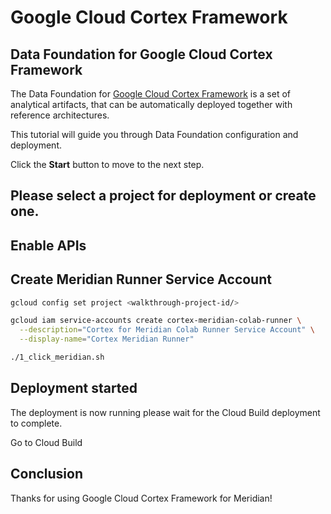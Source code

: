 # Google Cloud Cortex Framework
<walkthrough-tutorial-duration duration="30min"></walkthrough-tutorial-duration>

## Data Foundation for Google Cloud Cortex Framework
The Data Foundation for [Google Cloud Cortex Framework](https://cloud.google.com/solutions/cortex) is a set of analytical artifacts, that can be automatically deployed together with reference architectures.

This tutorial will guide you through Data Foundation configuration and deployment.

Click the **Start** button to move to the next step.

## Please select a project for deployment or create one.
<walkthrough-project-setup billing=true></walkthrough-project-setup>

## Enable APIs
<walkthrough-cloud-shell-icon></walkthrough-cloud-shell-icon>

<walkthrough-enable-apis apis="bigquery.googleapis.com"></walkthrough-enable-apis>


## Create Meridian Runner Service Account

```sh
gcloud config set project <walkthrough-project-id/>
```


```sh
gcloud iam service-accounts create cortex-meridian-colab-runner \
  --description="Cortex for Meridian Colab Runner Service Account" \
  --display-name="Cortex Meridian Runner"
```

```sh
./1_click_meridian.sh
```

## Deployment started

The deployment is now running please wait for the Cloud Build deployment to complete.

<walkthrough-spotlight-pointer sectionId="CLOUD_BUILD_SECTION">Go to Cloud Build</walkthrough-spotlight-pointer>

## Conclusion

Thanks for using Google Cloud Cortex Framework for Meridian!

<walkthrough-conclusion-trophy></walkthrough-conclusion-trophy>